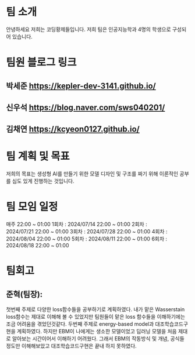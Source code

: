 # 팀 소개

안녕하세요 저희는 코딩황제들입니다. 저희 팀은 인공지능학과 4명의 학생으로 구성되어 있습니다.

# 팀원 블로그 링크
## 박세준 https://kepler-dev-3141.github.io/
## 신우석 https://blog.naver.com/sws040201/
## 김채연 https://kcyeon0127.github.io/

# 팀 계획 및 목표
저희의 목표는 생성형 AI를 만들기 위한 모델 디자인 및 구조를 짜기 위해 이론적인 공부를 심도 있게 진행하는 것입니다.



# 팀 모임 일정

매주  22:00 ~ 01:00
1회차 : 2024/07/14 22:00 ~ 01:00
2회차 : 2024/07/21 22:00 ~ 01:00
3회차 : 2024/07/28 22:00 ~ 01:00
4회차 : 2024/08/04 22:00 ~ 01:00
5회차 : 2024/08/11 22:00 ~ 01:00
6회차 : 2024/08/18 22:00 ~ 01:00


# 팀회고
## 준혁(팀장):

첫번째 주제로 다양한 loss함수들을 공부하기로 계획하였다. 내가 맡은 Wasserstain loss함수는 제대로 이해해 볼 수 있었지만 팀원들이 맡은 loss 함수들을 이해하기에는 조금 어려움을 겪었던것같다.  두번째 주제로 energy-based model과 대조학습코드구현을 계획하였다.  하지만 EBM이 나에게는 생소한 모델이었고 딥러닝 모델을  처음 제대로 알아보는 시간이어서 이해하기 어려웠다. 그래서 EBM의 작동방식 및 개념, 공식들 정도만 이해해보았고 대조학습코드구현은 끝내 하지 못하였다.